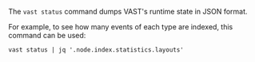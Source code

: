 The `vast status` command dumps VAST's runtime state in JSON format.

For example, to see how many events of each type are indexed, this command can
be used:

```
vast status | jq '.node.index.statistics.layouts'
```
